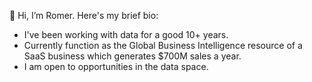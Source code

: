👋 Hi, I’m Romer. Here's my brief bio:

- I've been working with data for a good 10+ years.
- Currently function as the Global Business Intelligence resource of a SaaS business which generates $700M sales a year.
- I am open to opportunities in the data space.



<!---
Romer-D/Romer-D is a ✨ special ✨ repository because its `README.md` (this file) appears on your GitHub profile.
You can click the Preview link to take a look at your changes.
--->
